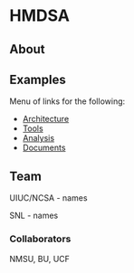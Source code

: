 HMDSA
=====

## About ##

## Examples ##

Menu of links for the following:
* [Architecture](arch/index.md)
* [Tools](tools/index.md)
* [Analysis](analysis/index.md)
* [Documents](docs/index.md)

## Team ##
UIUC/NCSA - names

SNL - names

### Collaborators ###
NMSU, BU, UCF
